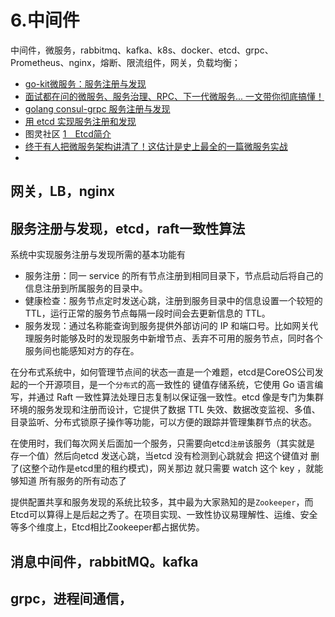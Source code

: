 # 6.中间件

中间件，微服务，rabbitmq、kafka、k8s、docker、etcd、grpc、Prometheus、nginx，熔断、限流组件，网关，负载均衡；

* [go-kit微服务：服务注册与发现](https://juejin.im/post/5c740a335188257c1e2c86a7)
* [面试都在问的微服务、服务治理、RPC、下一代微服务... 一文带你彻底搞懂！](https://juejin.im/post/5e898dfde51d45471263e110)
* [golang consul-grpc 服务注册与发现](https://studygolang.com/articles/13293)
* [用 etcd 实现服务注册和发现](https://learnku.com/articles/37344)
* 图灵社区 [1　Etcd简介](https://www.ituring.com.cn/book/tupubarticle/16499)
* [终于有人把微服务架构讲清了！这估计是史上最全的一篇微服务实战](https://zhuanlan.zhihu.com/p/130898563)
* []()

## 网关，LB，nginx

## 服务注册与发现，etcd，raft一致性算法

系统中实现服务注册与发现所需的基本功能有

* 服务注册：同一 service 的所有节点注册到相同目录下，节点启动后将自己的信息注册到所属服务的目录中。
* 健康检查：服务节点定时发送心跳，注册到服务目录中的信息设置一个较短的 TTL，运行正常的服务节点每隔一段时间会去更新信息的 TTL。
* 服务发现：通过名称能查询到服务提供外部访问的 IP 和端口号。比如网关代理服务时能够及时的发现服务中新增节点、丢弃不可用的服务节点，同时各个服务间也能感知对方的存在。

 在分布式系统中，如何管理节点间的状态一直是一个难题，etcd是CoreOS公司发起的一个开源项目，是一个`分布式`的高一致性的 键值存储系统，它使用 Go 语言编写，并通过 Raft 一致性算法处理日志复制以保证强一致性。etcd 像是专门为集群环境的服务发现和注册而设计，它提供了数据 TTL 失效、数据改变监视、多值、目录监听、分布式锁原子操作等功能，可以方便的跟踪并管理集群节点的状态。

在使用时，我们每次网关后面加一个服务，只需要向etcd`注册`该服务（其实就是 存一个值）然后向etcd 发送心跳，当etcd 没有检测到心跳就会 把这个键值对 删了(这整个动作是etcd里的租约模式)，网关那边 就只需要 watch 这个 key ，就能够知道 所有服务的所有动态了

提供配置共享和服务发现的系统比较多，其中最为大家熟知的是`Zookeeper`，而Etcd可以算得上是后起之秀了。在项目实现、一致性协议易理解性、运维、安全等多个维度上，Etcd相比Zookeeper都占据优势。


## 消息中间件，rabbitMQ。kafka

## grpc，进程间通信，

